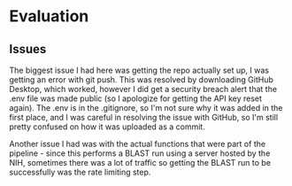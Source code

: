 # Evaluation

## Issues

The biggest issue I had here was getting the repo actually set up, I was getting an error with git push. This was resolved by downloading GitHub Desktop, which worked, however I did get a security breach alert that the .env file was made public (so I apologize for getting the API key reset again). The .env is in the .gitignore, so I'm not sure why it was added in the first place, and I was careful in resolving the issue with GitHub, so I'm still pretty confused on how it was uploaded as a commit.

Another issue I had was with the actual functions that were part of the pipeline - since this performs a BLAST run using a server hosted by the NIH, sometimes there was a lot of traffic so getting the BLAST run to be successfully was the rate limiting step.
